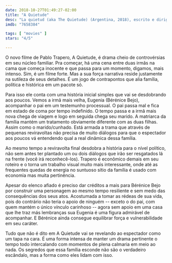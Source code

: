 ```yaml
---
date: 2018-10-27T01:49:27-02:00
title: "A Quietude"
desc: "La quietud (aka The Quietude) (Argentina, 2018), escrito e dirigido por Pablo Trapero, com Martina Gusman, Bérénice Bejo, Edgar Ramírez, Graciela Borges, Joaquín Furriel, Isidoro Tolcachir. Drama, atuação. #mostrasp Crítica escrita para o site CinemAqui."
imdb: "7658384"

tags: [ "movies" ]
stars: "4/5"

---
```

O novo filme de Pablo Trapero, A Quietude, é drama cheio de controvérsias em seu núcleo familiar. Pra começar, há uma cena entre duas irmãs na cama que começa inocente e que passa para um momento, digamos, mais intenso. Sim, é um filme forte. Mas a sua força narrativa reside justamente na sutileza de seus detalhes. É um jogo de contrapontos que alia família, política e histórica em um pacote só.

Para isso ele conta com uma história inicial simples que vai se desdobrando aos poucos. Vemos a irmã mais velha, Eugenia (Bérénice Bejo), acompanhar o pai em um testemunho processual. O pai passa mal e fica em estado de coma por tempo indefinido. O tempo passa e a irmã mais nova chega de viagem e logo em seguida chega seu marido. A matriarca da família mantém um tratamento obviamente diferente com as duas filhas. Assim como o marido/cunhado. Está armada a trama que através de pequenas reviravoltas não precisa de muito diálogos para que o espectador aos poucos vá entendendo qual a real dinâmica dessa família.

Ao mesmo tempo a reviravolta final desdobra a história para o nível político, não sem antes ter plantado um ou dois diálogos que irão ser resgatados lá na frente (você irá reconhecê-los). Trapero é econômico demais em seu roteiro e o torna um trabalho visual muito mais interessante, onde até as frequentes quedas de energia no suntuoso sítio da família é usado com economia mas muita pertinência.

Apesar do elenco afiado é preciso dar créditos a mais para Bérénice Bejo por construir uma personagem ao mesmo tempo resiliente e sem medo das consequências dos seus atos. Acostumada a tomar as rédeas de sua vida, pois do contrário não teria o apoio de ninguém -- exceto o do pai, com quem mantém o único vínculo carinhoso -- agora sem apoio em uma casa que lhe traz más lembranças sua Eugenia é uma figura admirável de acompanhar. E Bérénice ainda consegue equilibrar força e vulnerabilidade em seu caráter.

Tudo que não é dito em A Quietude vai se revelando ao espectador como um tapa na cara. É uma forma intensa de manter um drama pertinente o tempo todo intercalando com momentos de plena calmaria em meio ao nada. Os segredos que essa família esconde não são o verdadeiro escândalo, mas a forma como eles lidam com isso.
